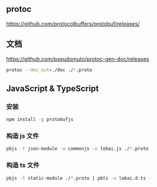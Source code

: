 ## protoc

https://github.com/protocolbuffers/protobuf/releases/

## 文档

https://github.com/pseudomuto/protoc-gen-doc/releases

```bash
protoc --doc_out=./doc ./*.proto
```

## JavaScript & TypeScript

### 安装

```bash
npm install -g protobufjs
```

### 构造 js 文件

```bash
pbjs -t json-module -w commonjs -o lebai.js ./*.proto
```

### 构造 ts 文件

```bash
pbjs -t static-module ./*.proto | pbts -o lebai.d.ts -
```
